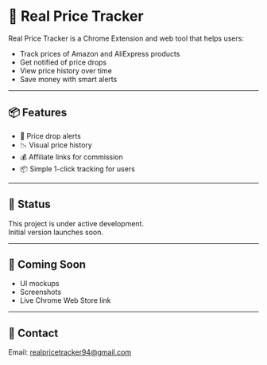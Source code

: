 # 🛒 Real Price Tracker

Real Price Tracker is a Chrome Extension and web tool that helps users:

- Track prices of Amazon and AliExpress products
- Get notified of price drops
- View price history over time
- Save money with smart alerts

---

## 📦 Features

- 🔔 Price drop alerts
- 📉 Visual price history
- 💰 Affiliate links for commission
- 📦 Simple 1-click tracking for users

---

## 🚧 Status

This project is under active development.  
Initial version launches soon.

---

## 📸 Coming Soon

- UI mockups
- Screenshots
- Live Chrome Web Store link

---

## 🤝 Contact

Email: realpricetracker94@gmail.com  
